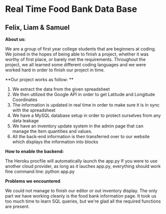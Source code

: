 # Real Time Food Bank Data Base

## Felix, Liam & Samuel



**About us:**

We are a group of first year college students that are beginners at coding. We joined in the hopes of being able to finish a project, whether it was worthy of first place, or barely met the requirements. Throughout the project, we all learned some different coding languages and we were worked hard in order to finish our project in time.



**Our project works as follow: **

1. We extract the data from the given spreadsheet
2. We then utilized the Google API in order to get Latitude and Longitude Coordinates
3. The information is updated in real time in order to make sure it is in sync with the spreadsheet
4. We have a MySQL database setup in order to protect ourselves from any data leakage
5. We have an inventory update system in the admin page that can manage the item quantities and values.
6. All the back-end information is then transferred over to our website which displays the information into blocks



**How to enable the backend:**

The Heroku procfile will automatically launch the app.py
If you were to use another cloud provider, as long as it lauches app.py, everything should work fine
command line:  python app.py



**Problems we encountered**

We could not manage to finish our editor or out inventory display. The only part we have working cleanly is the food bank information page. It took us too much time to learn SQL queries, but we're glad all the required functions are present.